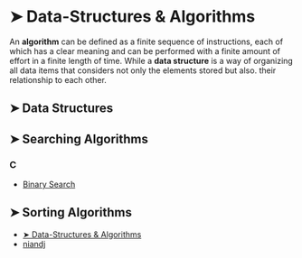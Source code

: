 # ➤ Data-Structures & Algorithms
An <b>algorithm</b> can be defined as a finite sequence of instructions, each of which has a clear meaning and can be performed with a finite amount of effort in a finite length of time. While a <b>data structure</b> is a way of organizing all data items that considers not only the elements stored but also. their relationship to each other.

## ➤ Data Structures

## ➤ Searching Algorithms
###   C
* [Binary Search](Algorithms/Binary%20Search.c)

## ➤ Sorting Algorithms
* [➤ Data-Structures & Algorithms](#-data-structures--algorithms)
* [niandj](Algorithms/Binary%20Search.c)
